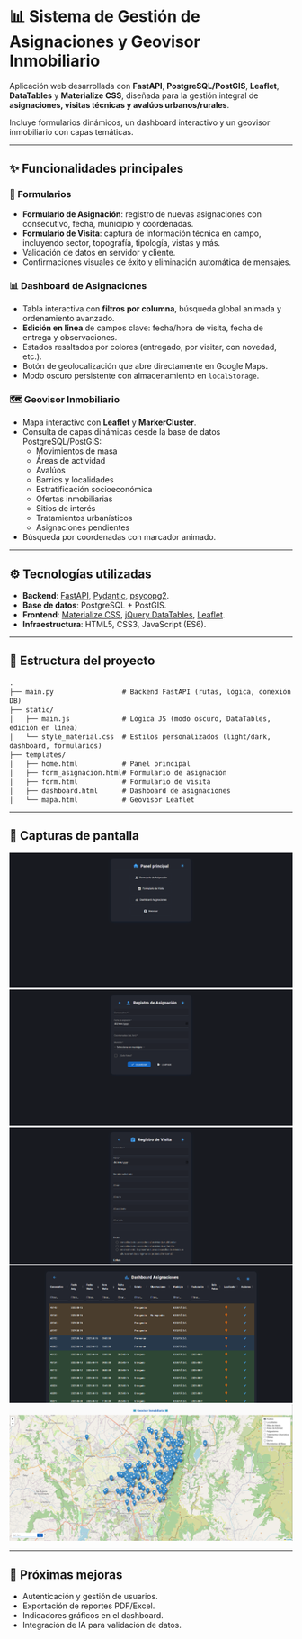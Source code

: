 # 📊 Sistema de Gestión de Asignaciones y Geovisor Inmobiliario

Aplicación web desarrollada con **FastAPI**, **PostgreSQL/PostGIS**, **Leaflet**, **DataTables** y **Materialize CSS**, diseñada para la gestión integral de **asignaciones, visitas técnicas y avalúos urbanos/rurales**.  

Incluye formularios dinámicos, un dashboard interactivo y un geovisor inmobiliario con capas temáticas.

---

## ✨ Funcionalidades principales

### 📝 Formularios
- **Formulario de Asignación**: registro de nuevas asignaciones con consecutivo, fecha, municipio y coordenadas.  
- **Formulario de Visita**: captura de información técnica en campo, incluyendo sector, topografía, tipología, vistas y más.  
- Validación de datos en servidor y cliente.  
- Confirmaciones visuales de éxito y eliminación automática de mensajes.

### 📊 Dashboard de Asignaciones
- Tabla interactiva con **filtros por columna**, búsqueda global animada y ordenamiento avanzado.  
- **Edición en línea** de campos clave: fecha/hora de visita, fecha de entrega y observaciones.  
- Estados resaltados por colores (entregado, por visitar, con novedad, etc.).  
- Botón de geolocalización que abre directamente en Google Maps.  
- Modo oscuro persistente con almacenamiento en `localStorage`.

### 🗺️ Geovisor Inmobiliario
- Mapa interactivo con **Leaflet** y **MarkerCluster**.  
- Consulta de capas dinámicas desde la base de datos PostgreSQL/PostGIS:
  - Movimientos de masa  
  - Áreas de actividad  
  - Avalúos  
  - Barrios y localidades  
  - Estratificación socioeconómica  
  - Ofertas inmobiliarias  
  - Sitios de interés  
  - Tratamientos urbanísticos  
  - Asignaciones pendientes  
- Búsqueda por coordenadas con marcador animado.  

---

## ⚙️ Tecnologías utilizadas

- **Backend**: [FastAPI](https://fastapi.tiangolo.com/), [Pydantic](https://docs.pydantic.dev/), [psycopg2](https://www.psycopg.org/).  
- **Base de datos**: PostgreSQL + PostGIS.  
- **Frontend**: [Materialize CSS](https://materializecss.com/), [jQuery DataTables](https://datatables.net/), [Leaflet](https://leafletjs.com/).  
- **Infraestructura**: HTML5, CSS3, JavaScript (ES6).  

---

## 📂 Estructura del proyecto

```
.
├── main.py                 # Backend FastAPI (rutas, lógica, conexión DB)
├── static/
│   ├── main.js             # Lógica JS (modo oscuro, DataTables, edición en línea)
│   └── style_material.css  # Estilos personalizados (light/dark, dashboard, formularios)
├── templates/
│   ├── home.html           # Panel principal
│   ├── form_asignacion.html# Formulario de asignación
│   ├── form.html           # Formulario de visita
│   ├── dashboard.html      # Dashboard de asignaciones
│   └── mapa.html           # Geovisor Leaflet
```

---


## 📸 Capturas de pantalla

![Home](screenshots/home.png)
![Form_asignacion](screenshots/form_asignacion.png)
![Form_visita](screenshots/form_visita.png)  
![Dashboard](screenshots/dashboard.png)  
![Geovisor](screenshots/geovisor.png)  

---

## 📌 Próximas mejoras
- Autenticación y gestión de usuarios.  
- Exportación de reportes PDF/Excel.  
- Indicadores gráficos en el dashboard.  
- Integración de IA para validación de datos.  
